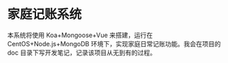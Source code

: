 # 家庭记账系统

本系统将使用 Koa+Mongoose+Vue 来搭建，运行在 CentOS+Node.js+MongoDB 环境下，实现家庭日常记账功能。我会在项目的 doc 目录下写开发笔记，记录该项目从无到有的过程。